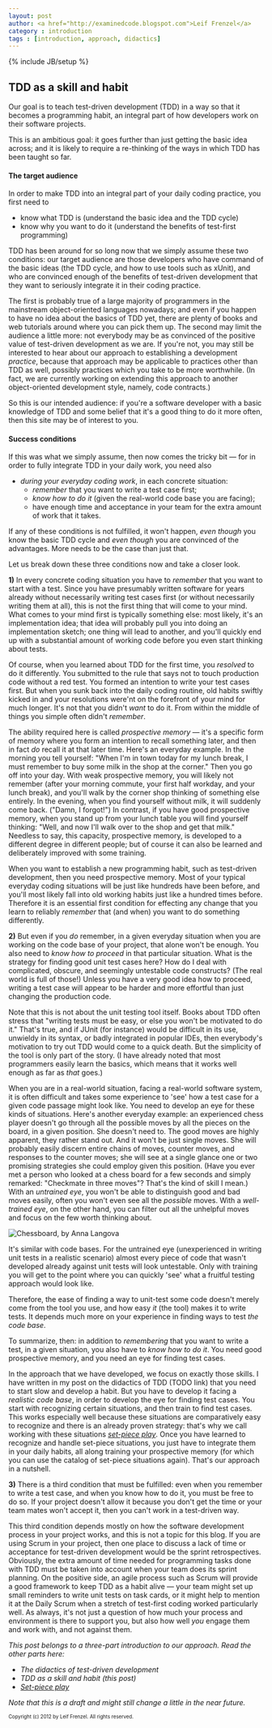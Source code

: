 ```yaml
---
layout: post
author: <a href="http://examinedcode.blogspot.com">Leif Frenzel</a>
category : introduction
tags : [introduction, approach, didactics]
---
```

{% include JB/setup %}

## TDD as a skill and habit

Our goal is to teach test-driven development (TDD) in a way so that it becomes
a programming habit, an integral part of how developers work on their software
projects.

This is an ambitious goal: it goes further than just getting the basic idea
across; and it is likely to require a re-thinking of the ways in which TDD
has been taught so far.


#### The target audience

In order to make TDD into an integral part of your daily coding practice, you
first need to

* know what TDD is (understand the basic idea and the TDD cycle)
* know why you want to do it (understand the benefits of test-first programming)

TDD has been around for so long now that we simply assume these two conditions:
our target audience are those developers who have command of the basic ideas
(the TDD cycle, and how to use tools such as xUnit), and who are convinced 
enough of the benefits of test-driven development that they want to seriously
integrate it in their coding practice. 

The first is probably true of a large majority of programmers in the mainstream
object-oriented languages nowadays; and even if you happen to have no idea
about the basics of TDD yet, there are plenty of books and web tutorials around
where you can pick them up. The second may limit the audience a little more: 
not everybody may be as convinced of the positive value of test-driven
development as we are. If you're not, you may still be interested to hear
about our approach to establishing a development _practice_, because that 
approach may be applicable to practices other than TDD as well, possibly
practices which you take to be more worthwhile. (In fact, we are currently
working on extending this approach to another object-oriented development
style, namely, code contracts.) 

So this is our intended audience: if you're a software developer with a basic
knowledge of TDD and some belief that it's a good thing to do it more often,
then this site may be of interest to you.


#### Success conditions

If this was what we simply assume, then now comes the tricky bit &mdash; for 
in order to fully integrate TDD in your daily work, you need also

*   _during your everyday coding work_, in each concrete situation:
    * _remember_ that you want to write a test case first;
    * _know how to do it_ (given the real-world code base you are facing);
    * have enough time and acceptance in your team for the extra amount of
      work that it takes.

If any of these conditions is not fulfilled, it won't happen, _even though_
you know the basic TDD cycle and _even though_ you are convinced of the 
advantages. More needs to be the case than just that.

Let us break down these three conditions now and take a closer look.

**1)** In every concrete coding situation you have to _remember_ that you want
to start with a test. Since you have presumably written software for years
already without necessarily writing test cases first (or without necessarily
writing them at all), this is not the first thing that will come to your mind.
What comes to your mind first is typically something else: most likely, it's
an implementation idea; that idea will probably pull you into doing an 
implementation sketch; one thing will lead to another, and you'll quickly end
up with a substantial amount of working code before you even start thinking
about tests.

Of course, when you learned about TDD for the first time, you _resolved_ to do
it differently. You submitted to the rule that says not to touch production
code without a red test. You formed an intention to write your test cases 
first. But when you sunk back into the daily coding routine, old habits 
swiftly kicked in and your resolutions were'nt on the forefront of your mind
for much longer. It's not that you didn't _want_ to do it. From within the
middle of things you simple often didn't _remember_.

The ability required here is called _prospective memory_ &mdash; it's a 
specific form of memory where you form an intention to recall something later,
and then in fact _do_ recall it at that later time. Here's an everyday example.
In the morning you tell yourself: "When I'm in town today for my lunch break, 
I must remember to buy some milk in the shop at the corner." Then you go 
off into your day. With weak prospective memory, you will likely not remember
(after your morning commute, your first half workday, and your lunch break), 
and you'll walk by the corner shop thinking of something else entirely. In the
evening, when you find yourself without milk, it will suddenly come back.
("Damn, I forgot!") In contrast, if you have good prospective memory, when you
stand up from your lunch table you will find yourself thinking: "Well, and now
I'll walk over to the shop and get that milk." Needless to say, this capacity,
prospective memory, is developed to a different degree in different people; 
but of course it can also be learned and deliberately improved with some 
training.

When you want to establish a new programming habit, such as test-driven 
development, then you need prospective memory. Most of your typical everyday
coding situations will be just like hundreds have been before, and you'll most
likely fall into old working habits just like a hundred times before. Therefore
it is an essential first condition for effecting any change that you learn to
reliably _remember_ that (and when) you want to do something differently.

**2)** But even if you _do_ remember, in a given everyday situation when you 
are working on the code base of your project, that alone won't be enough. You
also need to _know how to proceed_ in that particular situation. What is the
strategy for finding good unit test cases here? How do I deal with complicated,
obscure, and seemingly untestable code constructs? (The real world is full of
those!) Unless you have a very good idea how to proceed, writing a test case 
will appear to be harder and more effortful than just changing the production
code.

Note that this is not about the unit testing tool itself. Books about TDD often
stress that "writing tests must be easy, or else you won't be motivated to do
it." That's true, and if JUnit (for instance) would be difficult in its use,
unwieldy in its syntax, or badly integrated in popular IDEs, then everybody's
motivation to try out TDD would come to a quick death. But the simplicity of
the tool is only part of the story. (I have already noted that most
programmers easily learn the basics, which means that it works well enough as
far as _that_ goes.)

When you are in a real-world situation, facing a real-world software system, 
it is often difficult and takes some experience to 'see' how a test case for a
given code passage might look like. You need to develop an eye for these kinds
of situations. Here's another everyday example: an experienced chess player
doesn't go through all the possible moves by all the pieces on the board, in a
given position. She doesn't need to. The good moves are highly apparent, they 
rather stand out. And it won't be just single moves. She will probably easily
discern entire chains of moves, counter moves, and responses to the counter
moves; she will see at a single glance one or two promising strategies she 
could employ given this position. (Have you ever met a person who looked at a
chess board for a few seconds and simply remarked: "Checkmate in three moves"?
That's the kind of skill I mean.) With an _untrained eye_, you won't be able to
distinguish good and bad moves easily, often you won't even see all
the _possible_ moves. With a _well-trained eye_, on the other hand, you can
filter out all the unhelpful moves and focus on the few worth thinking about.

![Chessboard, by Anna Langova](http://andrena.github.com/reality-tdd/assets/images/2012-07-11-chessboard.jpg "Chessboard, by Anna Langova")

It's similar with code bases. For the untrained eye (unexperienced in writing
unit tests in a realistic scenario) almost every piece of code that wasn't
developed already against unit tests will look untestable. Only with training
you will get to the point where you can quickly 'see' what a fruitful testing
approach would look like.

Therefore, the ease of finding a way to unit-test some code doesn't merely
come from the tool you use, and how easy _it_ (the tool) makes it to
write tests. It depends much more on your experience in finding ways to test
_the code base_.

To summarize, then: in addition to _remembering_ that you want to write
a test, in a given situation, you also have to _know how to do it_. You
need good prospective memory, and you need an eye for finding test cases.

In the approach that we have developed, we focus on exactly those skills. I
have written in my post on the didactics of TDD (TODO link) that you need to
start slow and develop a habit. But you have to develop it facing a
_realistic code base_, in order to develop the eye for finding test cases. You
start with recognizing certain situations, and then train to find test cases. 
This works especially well because these situations are comparatively easy to
recognize and there is an already proven strategy: that's why we call working
with these situations 
[_set-piece play_](http://andrena.github.com/reality-tdd/introduction/2012/07/10/set-play/). 
Once you have learned to recognize and handle set-piece situations, you just
have to integrate them in your daily habits, all along training your 
prospective memory (for which you can use the catalog of set-piece situations
again). That's our approach in a nutshell.

**3)** There is a third condition that must be fulfilled: even when you 
remember to write a test case, and when you know how to do it, you must be 
free to do so. If your project doesn't allow it because you don't get the time
or your team mates won't accept it, then you can't work in a test-driven way.

This third condition depends mostly on how the software development process 
in your project works, and this is not a topic for this blog. If you are using
Scrum in your project, then one place to discuss a lack of time or acceptance
for test-driven development would be the sprint retrospectives. Obviously,
the extra amount of time needed for programming tasks done with TDD must be
taken into account when your team does its sprint planning. On the positive
side, an agile process such as Scrum will provide a good framework to keep
TDD as a habit alive &mdash; your team might set up small reminders to write
unit tests on task cards, or it might help to mention it at the Daily Scrum
when a stretch of test-first coding worked particularly well. As always, it's
not just a question of how much your process and environment is there to 
support you, but also how well _you_ engage them and work with, and not 
against them. 

_This post belongs to a three-part introduction to our approach. Read the
other parts here:_

*   _The didactics of test-driven development_ 
*   _TDD as a skill and habit (this post)_
*   [_Set-piece play_](http://andrena.github.com/reality-tdd/introduction/2012/07/10/set-play/)

_Note that this is a draft and might still change a little in the near future._

<sub><sup>Copyright (c) 2012 by Leif Frenzel. All rights reserved.</sup></sub>